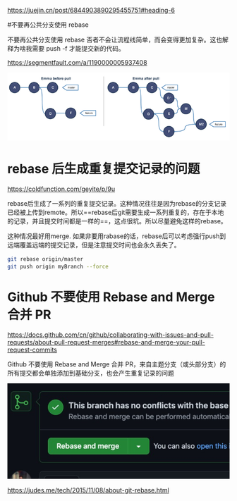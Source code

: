 

https://juejin.cn/post/6844903890295455751#heading-6

#不要再公共分支使用 rebase 

不要再公共分支使用 rebase 否者不会让流程线简单，而会变得更加复杂。这也解释为啥我需要 push -f 才能提交新的代码。

https://segmentfault.com/a/1190000005937408

![img](images/1460000005937489.png)

# rebase 后生成重复提交记录的问题

https://coldfunction.com/geyite/p/9u

rebase后生成了一系列的重复提交记录。这种情况往往是因为rebase的分支记录已经被上传到remote。所以==rebase后git需要生成一系列重复的，存在于本地的记录，并且提交时间都是一样的==，这点很坑。所以尽量避免这样的rebase。

这种情况最好用merge. 如果非要用rabase的话，rebase后可以考虑强行push到远端覆盖远端的提交记录，但是注意提交时间也会永久丢失了。

```bash
git rebase origin/master
git push origin myBranch --force
```

# Github 不要使用 Rebase and Merge 合并 PR

https://docs.github.com/cn/github/collaborating-with-issues-and-pull-requests/about-pull-request-merges#rebase-and-merge-your-pull-request-commits

Github 不要使用 Rebase and Merge 合并 PR，来自主题分支（或头部分支）的所有提交都会单独添加到基础分支，也会产生重复记录的问题

![image-20210204023030174](images/image-20210204023030174.png)





https://judes.me/tech/2015/11/08/about-git-rebase.html